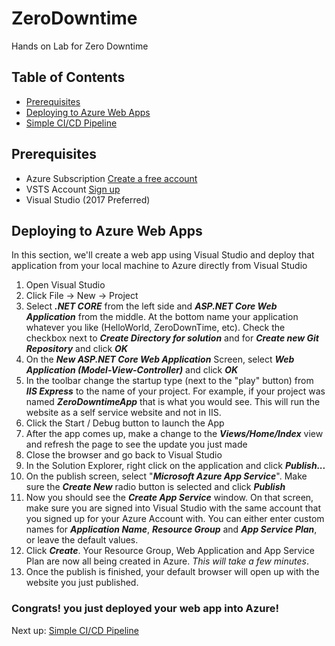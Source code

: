 # ZeroDowntime
Hands on Lab for Zero Downtime

## Table of Contents
* [Prerequisites](#prerequisites)
* [Deploying to Azure Web Apps](#deploying-to-azure-web-apps)
* [Simple CI/CD Pipeline](/CICD.md)

## Prerequisites
- Azure Subscription [Create a free account](https://azure.microsoft.com/en-us/free/)
- VSTS Account [Sign up](https://docs.microsoft.com/en-us/vsts/accounts/create-account-msa-or-work-student)
- Visual Studio (2017 Preferred)

## Deploying to Azure Web Apps
In this section, we'll create a web app using Visual Studio and deploy that application from your local machine to Azure directly from Visual Studio

1. Open Visual Studio
2. Click File -> New -> Project
3. Select __*.NET CORE*__ from the left side and __*ASP.NET Core Web Application*__ from the middle. At the bottom name your application whatever you like (HelloWorld, ZeroDownTime, etc). Check the checkbox next to __*Create Directory for solution*__ and for __*Create new Git Repository*__ and click __*OK*__
4. On the __*New ASP.NET Core Web Application*__ Screen, select __*Web Application (Model-View-Controller)*__ and click __*OK*__
5. In the toolbar change the startup type (next to the "play" button) from *__IIS Express__* to the name of your project. For example, if your project was named *__ZeroDowntimeApp__* that is what you would see. This will run the website as a self service website and not in IIS.
6. Click the Start / Debug button to launch the App
7. After the app comes up, make a change to the *__Views/Home/Index__* view and refresh the page to see the update you just made
8. Close the browser and go back to Visual Studio
9. In the Solution Explorer, right click on the application and click __*Publish...*__
10. On the publish screen, select "__*Microsoft Azure App Service*__". Make sure the __*Create New*__ radio button is selected and click __*Publish*__
11. Now you should see the __*Create App Service*__ window. On that screen, make sure you are signed into Visual Studio with the same account that you signed up for your Azure Account with. You can either enter custom names for *__Application Name__*, *__Resource Group__* and *__App Service Plan__*, or leave the default values.
12. Click *__Create__*. Your Resource Group, Web Application and App Service Plan are now all being created in Azure. *This will take a few minutes*.
13. Once the publish is finished, your default browser will open up with the website you just published.

### Congrats! you just deployed your web app into Azure!

Next up: [Simple CI/CD Pipeline](/CICD.md)
